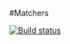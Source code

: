 #Matchers

[![Build status](https://ci.appveyor.com/api/projects/status/imupdf5pnd33eoys?svg=true)](https://ci.appveyor.com/project/Vasilyev-Anton/matchers)
